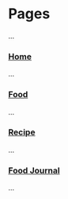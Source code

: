 
# Pages

...

### [Home](./home)

...

### [Food](./food)

...

### [Recipe](./recipe)

...

### [Food Journal](./food-journal)

...

